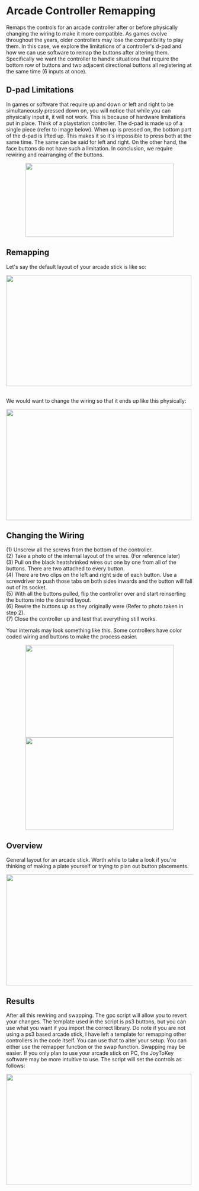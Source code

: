 # Arcade Controller Remapping
Remaps the controls for an arcade controller after or before physically changing the wiring to make it more compatible. As games evolve throughout the years, older controllers may lose the compatibility to play them. In this case, we explore the limitations of a controller's d-pad and how we can use software to remap the buttons after altering them. Specifically we want the controller to handle situations that require the bottom row of buttons and two adjacent directional buttons all registering at the same time (6 inputs at once).

**D-pad Limitations**
----------------------------------------------------------------------------------------------------------------------------
In games or software that require up and down or left and right to be simultaneously pressed down on, you will notice that while you can physically input it, it will not work. This is because of hardware limitations put in place. Think of a playstation controller. The d-pad is made up of a single piece (refer to image below). When up is pressed on, the bottom part of the d-pad is lifted up. This makes it so it's impossible to press both at the same time. The same can be said for left and right. On the other hand, the face buttons do not have such a limitation. In conclusion, we require rewiring and rearranging of the buttons.
<p align="center">
<img src="https://user-images.githubusercontent.com/100814612/158707198-661237d0-d65c-4052-8b89-7404ad52653b.png" width="400" height="200"/><img>
</p>

**Remapping**
----------------------------------------------------------------------------------------------------------------------------
Let's say the default layout of your arcade stick is like so:

<img src="https://user-images.githubusercontent.com/100814612/158709638-01e5cd9a-83e4-4bf4-a63c-d0a1dcb38160.png" width="500" height="300"/><img>&nbsp;&nbsp;

We would want to change the wiring so that it ends up like this physically:

<img src="https://user-images.githubusercontent.com/100814612/158712199-aa7336af-01b7-4d7e-8a2a-8587ea3fcace.png" width="500" height="300"/><img><img>

**Changing the Wiring**
----------------------------------------------------------------------------------------------------------------------------
(1) Unscrew all the screws from the bottom of the controller.  
(2) Take a photo of the internal layout of the wires. (For reference later)  
(3) Pull on the black heatshrinked wires out one by one from all of the buttons. There are two attached to every button.  
(4) There are two clips on the left and right side of each button. Use a screwdriver to push those tabs on both sides inwards and the button will fall out of its socket.  
(5) With all the buttons pulled, flip the controller over and start reinserting the buttons into the desired layout.  
(6) Rewire the buttons up as they originally were (Refer to photo taken in step 2).  
(7) Close the controller up and test that everything still works.

Your internals may look something like this. Some controllers have color coded wiring and buttons to make the process easier.
<p align="center">
<img src="https://user-images.githubusercontent.com/100814612/158708297-8877d16a-f36f-4178-b0f4-851791078aef.png" width="400" height="250"/><img><img src="https://user-images.githubusercontent.com/100814612/158708549-8fec77ae-e9fe-4f44-8eb3-ba622adbac98.png" width="400" height="250"/><img>
</p>

**Overview**
----------------------------------------------------------------------------------------------------------------------------
General layout for an arcade stick. Worth while to take a look if you're thinking of making a plate yourself or trying to plan out button placements.

<img src="https://user-images.githubusercontent.com/100814612/158711528-74201d75-06fb-47e5-8c21-66512ab26db4.png" width="600" height="300"/><img><img>

**Results**
----------------------------------------------------------------------------------------------------------------------------
After all this rewiring and swapping. The gpc script will allow you to revert your changes. The template used in the script is ps3 buttons, but you can use what you want if you import the correct library. Do note if you are not using a ps3 based arcade stick, I have left a template for remapping other controllers in the code itself. You can use that to alter your setup. You can either use the remapper function or the swap function. Swapping may be easier. If you only plan to use your arcade stick on PC, the JoyToKey software may be more intuitive to use. The script will set the controls as follows:

<img src="https://user-images.githubusercontent.com/100814612/158712515-f690fbb0-c3fa-478d-8737-38656e1a9d37.png" width="500" height="300"/><img><img>
